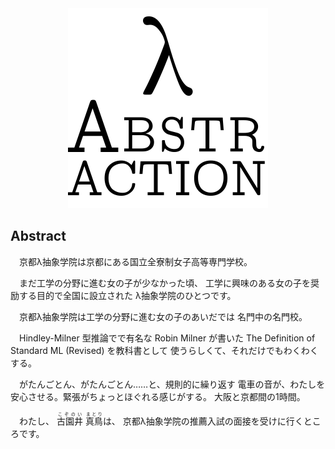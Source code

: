<div style="text-align: center;"><img src="abstr-logo.png" width="320px" 
height="320px" /></div>

## Abstract

　京都λ抽象学院は京都にある国立全寮制女子高等専門学校。

　まだ工学の分野に進む女の子が少なかった頃、
工学に興味のある女の子を奨励する目的で全国に設立された
λ抽象学院のひとつです。

　京都λ抽象学院は工学の分野に進む女の子のあいだでは
名門中の名門校。

　Hindley-Milner 型推論でで有名な Robin Milner が書いた
The Definition of Standard ML (Revised) を教科書として
使うらしくて、それだけでもわくわくする。

　がたんごとん、がたんごとん……と、規則的に繰り返す
電車の音が、わたしを安心させる。緊張がちょっとほぐれる感じがする。
大阪と京都間の1時間。

　わたし、
<ruby>古園井<rp>(</rp><rt>こぞのい</rt><rp>)</rp></ruby>
<ruby>真鳥<rp>(</rp><rt>まとり</rt><rp>)</rp></ruby>は、
京都λ抽象学院の推薦入試の面接を受けに行くところです。

<!--

　今日はその京都λ抽象学院の入学式。

　わたしは新入生です。

　京都λ抽象学院は工学の分野に進む女の子のあいだでは名門中の名門校。

　入学試験はとても難しくて、たとえば、 R5RS や
The Definition of Standard ML, Revised から出題される。

　そんな試験を突破してそこに集まる女の子はとびきりの変人ばかり
というウワサ。

　中学までは趣味について語り合える友達がいなかったけど、
この学校ではいったいどんなおかしな友達に巡り会えるのだろうと
いまからどきどきです。

　λ抽象学院
-->




<!--
## Introduction

## Method

## Result

## Discussion

## Conclution
-->
